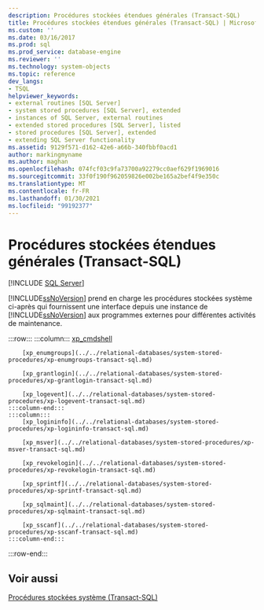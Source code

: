 ```yaml
---
description: Procédures stockées étendues générales (Transact-SQL)
title: Procédures stockées étendues générales (Transact-SQL) | Microsoft Docs
ms.custom: ''
ms.date: 03/16/2017
ms.prod: sql
ms.prod_service: database-engine
ms.reviewer: ''
ms.technology: system-objects
ms.topic: reference
dev_langs:
- TSQL
helpviewer_keywords:
- external routines [SQL Server]
- system stored procedures [SQL Server], extended
- instances of SQL Server, external routines
- extended stored procedures [SQL Server], listed
- stored procedures [SQL Server], extended
- extending SQL Server functionality
ms.assetid: 9129f571-d162-42e6-a66b-340fbbf0acd1
author: markingmyname
ms.author: maghan
ms.openlocfilehash: 074fcf03c9fa73700a92279cc0aef629f1969016
ms.sourcegitcommit: 33f0f190f962059826e002be165a2bef4f9e350c
ms.translationtype: MT
ms.contentlocale: fr-FR
ms.lasthandoff: 01/30/2021
ms.locfileid: "99192377"
---
```

# <a name="general-extended-stored-procedures-transact-sql"></a>Procédures stockées étendues générales (Transact-SQL)
[!INCLUDE [SQL Server](../../includes/applies-to-version/sqlserver.md)]

  [!INCLUDE[ssNoVersion](../../includes/ssnoversion-md.md)] prend en charge les procédures stockées système ci-après qui fournissent une interface depuis une instance de [!INCLUDE[ssNoVersion](../../includes/ssnoversion-md.md)] aux programmes externes pour différentes activités de maintenance.  

:::row:::
    :::column:::
        [xp_cmdshell](../../relational-databases/system-stored-procedures/xp-cmdshell-transact-sql.md)

        [xp_enumgroups](../../relational-databases/system-stored-procedures/xp-enumgroups-transact-sql.md)

        [xp_grantlogin](../../relational-databases/system-stored-procedures/xp-grantlogin-transact-sql.md)

        [xp_logevent](../../relational-databases/system-stored-procedures/xp-logevent-transact-sql.md)
    :::column-end:::
    :::column:::
        [xp_logininfo](../../relational-databases/system-stored-procedures/xp-logininfo-transact-sql.md)

        [xp_msver](../../relational-databases/system-stored-procedures/xp-msver-transact-sql.md)

        [xp_revokelogin](../../relational-databases/system-stored-procedures/xp-revokelogin-transact-sql.md)

        [xp_sprintf](../../relational-databases/system-stored-procedures/xp-sprintf-transact-sql.md)

        [xp_sqlmaint](../../relational-databases/system-stored-procedures/xp-sqlmaint-transact-sql.md)

        [xp_sscanf](../../relational-databases/system-stored-procedures/xp-sscanf-transact-sql.md)
    :::column-end:::
:::row-end:::

## <a name="see-also"></a>Voir aussi  
 [Procédures stockées système &#40;Transact-SQL&#41;](../../relational-databases/system-stored-procedures/system-stored-procedures-transact-sql.md)  
  
  
